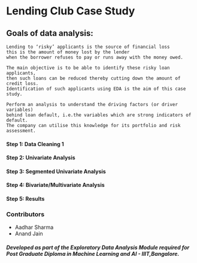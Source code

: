 # Lending Club Case Study

## Goals of data analysis:

```
Lending to ‘risky’ applicants is the source of financial loss
this is the amount of money lost by the lender
when the borrower refuses to pay or runs away with the money owed.  

The main objective is to be able to identify these risky loan applicants,
then such loans can be reduced thereby cutting down the amount of credit loss.
Identification of such applicants using EDA is the aim of this case study.   

Perform an analysis to understand the driving factors (or driver variables)
behind loan default, i.e.the variables which are strong indicators of default.  
The company can utilise this knowledge for its portfolio and risk assessment.

```

#### Step 1: Data Cleaning 1
#### Step 2: Univariate Analysis
#### Step 3: Segmented Univariate Analysis
#### Step 4: Bivariate/Multivariate Analysis
#### Step 5: Results


### Contributors
- Aadhar Sharma
- Anand Jain







##### Developed as part of the Exploratory Data Analysis Module required for Post Graduate Diploma in Machine Learning and AI - IIIT,Bangalore.
